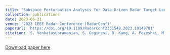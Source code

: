 ```yaml
---
title: "Subspace Perturbation Analysis for Data-Driven Radar Target Localization"
collection: publications
date: 2023-06-21
venue: '2023 IEEE Radar Conference (RadarConf)'
paperurl: 'https://doi.org/10.1109/RadarConf2351548.2023.10149781'
citation: 'S. Venkatasubramanian, S. Gogineni, B. Kang, A. Pezeshki, M. Rangaswamy and V. Tarokh, &quot;Subspace Perturbation Analysis for Data-Driven Radar Target Localization,&quot; <i>IEEE Radar Conference (RadarConf)</i>, San Antonio, TX, USA, 2023, pp. 1-5, doi: 10.1109/RadarConf2351548.2023.10149781.'
---
```


[Download paper here](https://arxiv.org/abs/2303.08241)

